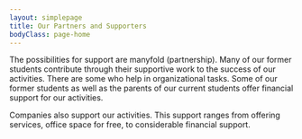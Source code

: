 ```yaml
---
layout: simplepage
title: Our Partners and Supporters
bodyClass: page-home
---
```


The possibilities for support are manyfold (partnership). Many of our former students contribute through their supportive work to the success of our activities. There are some who help in organizational tasks. Some of our former students as well as the parents of our current students offer financial support for our activities.

Companies also support our activities. This support ranges from offering services, office space for free, to considerable financial support.
